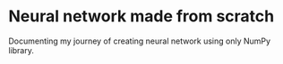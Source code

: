 # Neural network made from scratch

Documenting my journey of creating neural network using only NumPy library.
